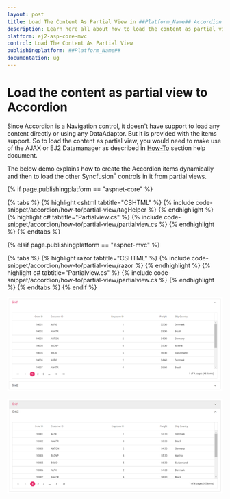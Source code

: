```yaml
---
layout: post
title: Load The Content As Partial View in ##Platform_Name## Accordion Component
description: Learn here all about how to load the content as partial view in Syncfusion ##Platform_Name## Accordion component of Syncfusion Essential JS 2 and more.
platform: ej2-asp-core-mvc
control: Load The Content As Partial View
publishingplatform: ##Platform_Name##
documentation: ug
---
```



# Load the content as partial view to Accordion

Since Accordion is a Navigation control, it doesn't have support to load any content directly or using any DataAdaptor. But it is provided with the items support. So to load the content as partial view, you would need to make use of the AJAX or EJ2 Datamanager as described in [How-To](./load-accordion-with-data-source) section help document.

The below demo explains how to create the Accordion items dynamically and then to load the other Syncfusion<sup style="font-size:70%">&reg;</sup> controls in it from partial views.

{% if page.publishingplatform == "aspnet-core" %}

{% tabs %}
{% highlight cshtml tabtitle="CSHTML" %}
{% include code-snippet/accordion/how-to/partial-view/tagHelper %}
{% endhighlight %}
{% highlight c# tabtitle="Partialview.cs" %}
{% include code-snippet/accordion/how-to/partial-view/partialview.cs %}
{% endhighlight %}
{% endtabs %}

{% elsif page.publishingplatform == "aspnet-mvc" %}

{% tabs %}
{% highlight razor tabtitle="CSHTML" %}
{% include code-snippet/accordion/how-to/partial-view/razor %}
{% endhighlight %}
{% highlight c# tabtitle="Partialview.cs" %}
{% include code-snippet/accordion/how-to/partial-view/partialview.cs %}
{% endhighlight %}
{% endtabs %}
{% endif %}


![Alt text](../images/mvc.PNG)

![Alt text](../images/core.PNG)